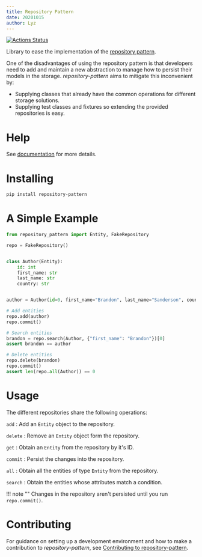```yaml
---
title: Repository Pattern
date: 20201015
author: Lyz
---
```



[![Actions Status](https://github.com/lyz-code/repository-pattern/workflows/Python%20package/badge.svg)](https://github.com/lyz-code/repository-pattern/actions)

Library to ease the implementation of the [repository
pattern](https://lyz-code.github.io/blue-book/architecture/repository_pattern/).

One of the disadvantages of using the repository pattern is that developers need
to add and maintain a new abstraction to manage how to persist their models
in the storage. *repository-pattern* aims to mitigate this inconvenient by:

* Supplying classes that already have the common operations for different
    storage solutions.
* Supplying test classes and fixtures so extending the provided repositories is
    easy.

# Help

See [documentation](https://github.io/lyz-code/repository-pattern) for more
details.

# Installing

```bash
pip install repository-pattern
```

# A Simple Example

```python
from repository_pattern import Entity, FakeRepository

repo = FakeRepository()


class Author(Entity):
    id: int
    first_name: str
    last_name: str
    country: str


author = Author(id=0, first_name="Brandon", last_name="Sanderson", country="US")

# Add entities
repo.add(author)
repo.commit()

# Search entities
brandon = repo.search(Author, {"first_name": "Brandon"})[0]
assert brandon == author

# Delete entities
repo.delete(brandon)
repo.commit()
assert len(repo.all(Author)) == 0
```

# Usage

The different repositories share the following operations:

`add`
: Add an `Entity` object to the repository.

`delete`
: Remove an `Entity` object form the repository.

`get`
: Obtain an `Entity` from the repository by it's ID.

`commit`
: Persist the changes into the repository.

`all`
: Obtain all the entities of type `Entity` from the repository.

`search`
: Obtain the entities whose attributes match a condition.

!!! note ""
    Changes in the repository aren't persisted until you run `repo.commit()`.

# Contributing

For guidance on setting up a development environment and how to make
a contribution to *repository-pattern*, see [Contributing to
repository-pattern](contributing.md).
